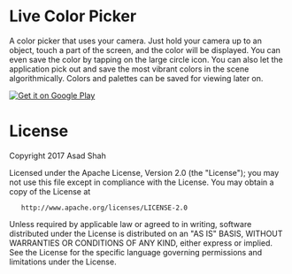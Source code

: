 # Live Color Picker

A color picker that uses your camera. Just hold your camera up to an object, touch a part of the screen, and the color will be displayed. You can even save the color by tapping on the large circle icon. You can also let the application pick out and save the most vibrant colors in the scene algorithmically. Colors and palettes can be saved for viewing later on.

<a href='https://play.google.com/store/apps/details?id=com.asadmshah.livecolorpicker&pcampaignid=MKT-Other-global-all-co-prtnr-py-PartBadge-Mar2515-1'><img alt='Get it on Google Play' src='https://play.google.com/intl/en_us/badges/images/generic/en_badge_web_generic.png'/></a>

# License

   Copyright 2017 Asad Shah

   Licensed under the Apache License, Version 2.0 (the "License");
   you may not use this file except in compliance with the License.
   You may obtain a copy of the License at

       http://www.apache.org/licenses/LICENSE-2.0

   Unless required by applicable law or agreed to in writing, software
   distributed under the License is distributed on an "AS IS" BASIS,
   WITHOUT WARRANTIES OR CONDITIONS OF ANY KIND, either express or implied.
   See the License for the specific language governing permissions and
   limitations under the License.
